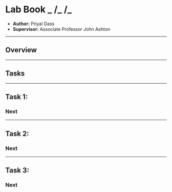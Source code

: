 # Lab Book _ /_ /_
- **Author:** Priyal Dass
- **Supervisor:** Associate Professor John Ashton
------------------------------------------------------------------
## Overview


------------------------------------------------------------------
## Tasks


------------------------------------------------------------------
## Task 1:

### Next

------------------------------------------------------------------
## Task 2:

### Next

------------------------------------------------------------------
## Task 3:

### Next
